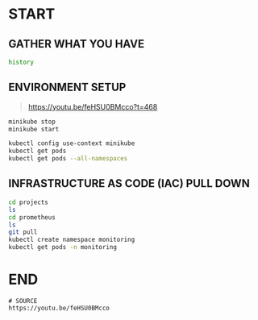 # START

## GATHER WHAT YOU HAVE
```bash
history
```

## ENVIRONMENT SETUP
> https://youtu.be/feHSU0BMcco?t=468
```bash
minikube stop
minikube start

kubectl config use-context minikube
kubectl get pods
kubectl get pods --all-namespaces
```

## INFRASTRUCTURE AS CODE (IAC) PULL DOWN
```bash
cd projects
ls
cd prometheus
ls
git pull
kubectl create namespace monitoring
kubectl get pods -n monitoring
```

# END
```
# SOURCE
https://youtu.be/feHSU0BMcco

